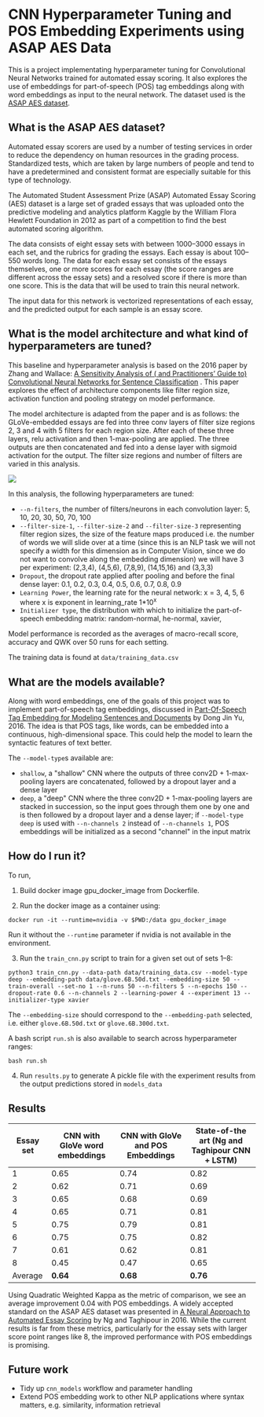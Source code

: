 # CNN Hyperparameter Tuning and POS Embedding Experiments using ASAP AES Data

This is a project implementating hyperparameter tuning for Convolutional Neural Networks trained for automated essay
scoring. It also explores the use of embeddings for part-of-speech (POS) tag embeddings along with word embeddings as
input to the neural network. The dataset used is the [ASAP AES dataset](https://www.kaggle.com/c/asap-aes).

## What is the ASAP AES dataset?

Automated essay scorers are used by a number of testing services in order to reduce the dependency on human resources in
the grading process. Standardized tests, which are taken by large numbers of people and tend to have a predetermined and
consistent format are especially suitable for this type of technology.

The Automated Student Assessment Prize (ASAP) Automated Essay Scoring (AES) dataset is a large set of graded essays that
was uploaded onto the predictive modeling and analytics platform Kaggle by the William Flora Hewlett Foundation in 2012
as part of a competition to find the best automated scoring algorithm.

The data consists of eight essay sets with between 1000–3000 essays in each set, and the rubrics for grading the essays.
Each essay is about 100–550 words long. The data for each essay set consists of the essays themselves, one or more
scores for each essay (the score ranges are different across the essay sets) and a resolved score if there is more than
one score. This is the data that will be used to train this neural network.

The input data for this network is vectorized representations of each essay, and the predicted output for each sample is
an essay score.

## What is the model architecture and what kind of hyperparameters are tuned?

This baseline and hyperparameter analysis is based on the 2016 paper by Zhang and Wallace: [A Sensitivity Analysis of (
and Practitioners’ Guide to) Convolutional Neural Networks for Sentence Classification](https://arxiv.org/pdf/1510.03820.pdf)
. This paper explores the effect of architecture components like filter region size, activation function and pooling
strategy on model performance.

The model architecture is adapted from the paper and is as follows: the GLoVe-embedded essays are fed into three conv
layers of filter size regions 2, 3 and 4 with 5 filters for each region size. After each of these three layers, relu
activation and then 1-max-pooling are applied. The three outputs are then concatenated and fed into a dense layer with
sigmoid activation for the output. The filter size regions and number of filters are varied in this analysis.

![](data/cnn.png)

In this analysis, the following hyperparameters are tuned:

* `--n-filters`, the number of filters/neurons in each convolution layer: 5, 10, 20, 30, 50, 70, 100
* `--filter-size-1`, `--filter-size-2` and `--filter-size-3` representing filter region sizes, the size of the feature
  maps produced i.e. the number of words we will slide over at a time (since this is an NLP task we will not specify a
  width for this dimension as in Computer Vision, since we do not want to convolve along the embedding dimension) we
  will have 3 per experiment: (2,3,4), (4,5,6), (7,8,9), (14,15,16) and (3,3,3)
* `Dropout`, the dropout rate applied after pooling and before the final dense layer: 0.1, 0.2, 0.3, 0.4, 0.5, 0.6, 0.7,
  0.8, 0.9
* `Learning Power`, the learning rate for the neural network: x = 3, 4, 5, 6 where x is exponent in learning_rate
  1\*10<sup>x</sup>
* `Initializer type`, the distribution with which to initialize the part-of-speech embedding matrix: random-normal,
  he-normal, xavier,

Model performance is recorded as the averages of macro-recall score, accuracy and QWK over 50 runs for each setting.

The training data is found at `data/training_data.csv`

## What are the models available?

Along with word embeddings, one of the goals of this project was to implement part-of-speech tag embeddings, discussed
in [Part-Of-Speech Tag Embedding for Modeling Sentences and Documents](https://escholarship.org/uc/item/0vk28220) by
Dong Jin Yu, 2016. The idea is that POS tags, like words, can be embedded into a continuous, high-dimensional space.
This could help the model to learn the syntactic features of text better.

The `--model-type`s available are:

* `shallow`, a "shallow" CNN where the outputs of three conv2D + 1-max-pooling layers are concatenated, followed by a
  dropout layer and a dense layer
* `deep`, a "deep" CNN where the three conv2D + 1-max-pooling layers are stacked in succession, so the input goes
  through them one by one and is then followed by a dropout layer and a dense layer; if `--model-type deep` is used
  with `--n-channels 2` instead of `--n-channels 1`, POS embeddings will be initialized as a second "channel" in the
  input matrix

## How do I run it?

To run,

1) Build docker image gpu_docker_image from Dockerfile.

2) Run the docker image as a container using:

```
docker run -it --runtime=nvidia -v $PWD:/data gpu_docker_image
```

Run it without the `--runtime` parameter if nvidia is not available in the environment.

3) Run the `train_cnn.py` script to train for a given set out of sets 1–8:

```
python3 train_cnn.py --data-path data/training_data.csv --model-type deep --embedding-path data/glove.6B.50d.txt --embedding-size 50 --train-overall --set-no 1 --n-runs 50 --n-filters 5 --n-epochs 150 --dropout-rate 0.6 --n-channels 2 --learning-power 4 --experiment 13 --initializer-type xavier
```

The `--embedding-size` should correspond to the `--embedding-path` selected, i.e. either `glove.6B.50d.txt`
or `glove.6B.300d.txt`.

A bash script `run.sh` is also available to search across hyperparameter ranges:

```
bash run.sh
```

4) Run `results.py` to generate A pickle file with the experiment results from the output predictions stored in
   `models_data`

## Results

| Essay set | CNN with GloVe word embeddings | CNN with GloVe and POS Embeddings | State-of-the art (Ng and Taghipour CNN + LSTM) |
|-----------|--------------------------------|-----------------------------------|------------------------------------------------|
| 1         | 0.65                           | 0.74                              | 0.82                                           |
| 2         | 0.62                           | 0.71                              | 0.69                                           |
| 3         | 0.65                           | 0.68                              | 0.69                                           |
| 4         | 0.65                           | 0.71                              | 0.81                                           |
| 5         | 0.75                           | 0.79                              | 0.81                                           |
| 6         | 0.75                           | 0.75                              | 0.82                                           |
| 7         | 0.61                           | 0.62                              | 0.81                                           |
| 8         | 0.45                           | 0.47                              | 0.65                                           |
| Average   | **0.64**                           | **0.68**                              | **0.76**                                           |

Using Quadratic Weighted Kappa as the metric of comparison, we see an average improvement 0.04 with POS embeddings. A
widely accepted standard on the ASAP AES dataset was presented in
[A Neural Approach to Automated Essay Scoring](https://aclanthology.org/D16-1193.pdf) by Ng and Taghipour in 2016. While
the current results is far from these metrics, particularly for the essay sets with larger score point ranges like 8,
the improved performance with POS embeddings is promising.

## Future work

* Tidy up `cnn_models` workflow and parameter handling
* Extend POS embedding work to other NLP applications where syntax matters, e.g. similarity, information retrieval
